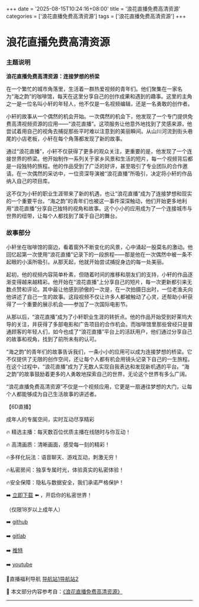 +++
date = '2025-08-15T10:24:16+08:00'
title = '浪花直播免费高清资源'
categories = ['浪花直播免费高清资源']
tags = ['浪花直播免费高清资源']
+++

# 浪花直播免费高清资源

### 主题说明

**浪花直播免费高清资源：连接梦想的桥梁**

在一个繁忙的城市角落里，生活着一群热爱视频的青年们。他们聚集在一家名为“海之韵”的咖啡馆，每天在这里分享自己的创作成果和遇到的趣事。这里的主角之一是一位名叫小轩的年轻人，他不仅是一名视频编辑，还是一名勇敢的创作者。

小轩的故事从一个偶然的机会开始。一次偶然的机会下，他发现了一个专门提供免费高清视频资源的应用——“浪花直播”。这项服务让他意外地找到了灵感来源，他尝试着用自己的视角去捕捉那些平时难以注意到的美丽瞬间。从山川河流到街头巷尾的小店老板，小轩在每个角落都发现了新的故事。

通过“浪花直播”，小轩不仅获得了更多的观众关注，更重要的是，他发现了一个连接世界的桥梁。他开始制作一系列关于家乡风景和生活的短片，每一个视频背后都是一段独特的旅程。他的作品受到了广泛的好评，甚至吸引了专业团队的合作邀请。在一次偶然的采访中，一位资深导演被“浪花直播”所吸引，决定将小轩的作品纳入自己的项目库。

这不仅为小轩的职业生涯带来了新的机遇，也让“浪花直播”成为了连接梦想和现实的一个重要平台。“海之韵”的青年们也被这一事件深深触动，他们开始更多地利用“浪花直播”分享自己独特的视角和故事。这个小小的应用成为了一个连接城市与世界的纽带，让每个人都找到了属于自己的舞台。

### 故事部分

小轩坐在咖啡馆的窗边，看着窗外不断变化的风景，心中涌起一股莫名的激动。他回忆起第一次使用“浪花直播”记录下的一段旅程——那是他在一次偶然中被一条不起眼的小溪所吸引。从那天起，他就开始尝试捕捉身边的每一处美丽。

起初，他的视频内容简单朴素，但随着时间的推移和朋友们的支持，小轩的作品逐渐变得越来越精彩。他开始在“浪花直播”上分享自己的短片，每一次更新都引来无数点赞和评论。其中最让他感到骄傲的一次是，在一次拍摄日出时，一位老渔夫向他讲述了自己一生的故事。这段视频不仅让许多人都被触动了心灵，还帮助小轩获得了一个重要的展示机会——参加了一次国际电影节。

从那以后，“浪花直播”成为了小轩职业生涯的转折点。他的作品开始受到好莱坞大导的关注，并获得了多部电影和广告项目的合作机会。而咖啡馆里那些曾经只是普通顾客的年轻人们，如今也成了“浪花直播”平台上的活跃用户，他们通过分享自己的故事和视角，找到了前所未有的认可。

“海之韵”的青年们的故事告诉我们，一条小小的应用可以成为连接梦想的桥梁。它不仅提供了无限的创作空间，还让每个人都有机会用镜头记录下自己的一生旅程。在这个过程中，“浪花直播”成为了无数人实现自我表达和发现新机遇的平台。“海之韵”的故事鼓励着更多的人勇敢地探索自己的世界，无论这个世界有多么广阔。

“浪花直播免费高清资源”不仅是一个视频应用，它更是一扇通往梦想的大门，让每个人都能够成为自己生活故事的讲述者。

【6D直播】

 成年人的专属空间，实时互动尽享精彩

🔥 精选主播：每天数百位优质主播在线随时与你互动！

🔥 高清画质：清晰画面，感受每一刻的精彩！

🔥多样化玩法：语音聊天、游戏互动，刺激无穷！

🔥私密房间：独享专属时光，体验真实的私密体验！

🔥安全保障：隐私与数据安全，我们承诺严格保护！

➡️ [立即下载](https://down123.s3.ap-east-1.amazonaws.com/down/down.html?channelCode=blog) ⬅️ ，开启你的私密世界！

 （仅限18岁以上成年人）

➡️ [github](https://aldult-live.github.io/)

➡️ [gitlab](https://seo-09598d.gitlab.io/)

➡️ [推特](https://x.com/wegame33)

➡️ [youtube](https://www.youtube.com/@6Dlive)

🔞直播福利导航   [导航站1](https://webstack-86085a.gitlab.io/)[导航站2](https://onlygit123-2.github.io/)

📘 本文部分内容参考自：[《浪花直播免费高清资源》](https://webstack-hugo-16.pages.dev/)

---
